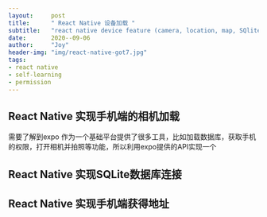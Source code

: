 ```yaml
---
layout:     post
title:      " React Native 设备加载 "
subtitle:   "react native device feature (camera, location, map, SQlite ...)"
date:       2020--09-06
author:     "Joy"
header-img: "img/react-native-got7.jpg"
tags:
- react native
- self-learning
- permission
---
```


## React Native 实现手机端的相机加载

需要了解到expo 作为一个基础平台提供了很多工具，比如加载数据库，获取手机的权限，打开相机并拍照等功能，所以利用expo提供的API实现一个

## React Native 实现SQLite数据库连接

## React Native 实现手机端获得地址
